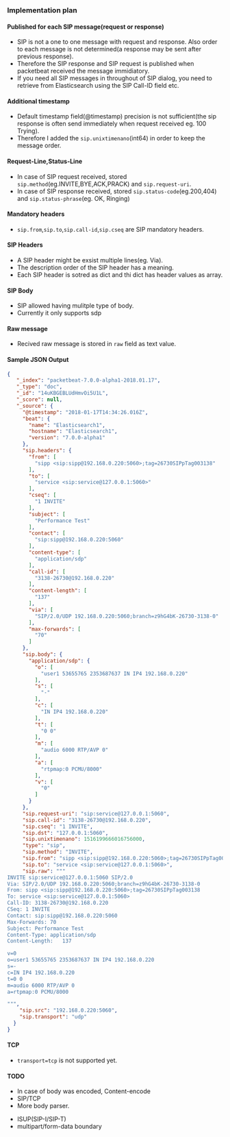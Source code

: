 ### Implementation plan

#### Published for each SIP message(request or response)
- SIP is not a one to one message with request and response. Also order to each message is not determined(a response may be sent after previous response).
- Therefore the SIP response and SIP request is published when packetbeat received the message immidiatory.
- If you need all SIP messages in throughout of SIP dialog, you need to retrieve from Elasticsearch using the SIP Call-ID field etc.

#### Additional timestamp
- Default timestamp field(@timestamp) precision is not sufficient(the sip response is often send immediately when request received eg. 100 Trying).
- Therefore I added the ``sip.unixtimenano``(int64) in order to keep the message order.

#### Request-Line,Status-Line
- In case of SIP request received, stored ``sip.method``(eg.INVITE,BYE,ACK,PRACK) and ``sip.request-uri``.
- In case of SIP response received, stored ``sip.status-code``(eg.200,404) and ``sip.status-phrase``(eg. OK, Ringing)

#### Mandatory headers
- ``sip.from``,``sip.to``,``sip.call-id``,``sip.cseq`` are SIP mandatory headers.

#### SIP Headers
- A SIP header might be exsist multiple lines(eg. Via).
- The description order of the SIP header has a meaning.
- Each SIP header is sotred as dict and thi dict has header values as array.

#### SIP Body
- SIP allowed having mulitple type of body.
- Currently it only supports sdp

#### Raw message
- Recived raw message is stored in ``raw`` field as text value.

#### Sample JSON Output
```json
{
   "_index": "packetbeat-7.0.0-alpha1-2018.01.17",
   "_type": "doc",
   "_id": "14uKBGEBLUdHmvOi5U1L",
   "_score": null,
   "_source": {
     "@timestamp": "2018-01-17T14:34:26.016Z",
     "beat": {
       "name": "Elasticsearch1",
       "hostname": "Elasticsearch1",
       "version": "7.0.0-alpha1"
     },
     "sip.headers": {
       "from": [
         "sipp <sip:sipp@192.168.0.220:5060>;tag=26730SIPpTag003138"
       ],
       "to": [
         "service <sip:service@127.0.0.1:5060>"
       ],
       "cseq": [
         "1 INVITE"
       ],
       "subject": [
         "Performance Test"
       ],
       "contact": [
         "sip:sipp@192.168.0.220:5060"
       ],
       "content-type": [
         "application/sdp"
       ],
       "call-id": [
         "3138-26730@192.168.0.220"
       ],
       "content-length": [
         "137"
       ],
       "via": [
         "SIP/2.0/UDP 192.168.0.220:5060;branch=z9hG4bK-26730-3138-0"
       ],
       "max-forwards": [
         "70"
       ]
     },
     "sip.body": {
       "application/sdp": {
         "o": [
           "user1 53655765 2353687637 IN IP4 192.168.0.220"
         ],
         "s": [
           "-"
         ],
         "c": [
           "IN IP4 192.168.0.220"
         ],
         "t": [
           "0 0"
         ],
         "m": [
           "audio 6000 RTP/AVP 0"
         ],
         "a": [
           "rtpmap:0 PCMU/8000"
         ],
         "v": [
           "0"
         ]
       }
     },
     "sip.request-uri": "sip:service@127.0.0.1:5060",
     "sip.call-id": "3138-26730@192.168.0.220",
     "sip.cseq": "1 INVITE",
     "sip.dst": "127.0.0.1:5060",
     "sip.unixtimenano": 1516199666016756000,
     "type": "sip",
     "sip.method": "INVITE",
     "sip.from": "sipp <sip:sipp@192.168.0.220:5060>;tag=26730SIPpTag003138",
     "sip.to": "service <sip:service@127.0.0.1:5060>",
     "sip.raw": """
INVITE sip:service@127.0.0.1:5060 SIP/2.0
Via: SIP/2.0/UDP 192.168.0.220:5060;branch=z9hG4bK-26730-3138-0
From: sipp <sip:sipp@192.168.0.220:5060>;tag=26730SIPpTag003138
To: service <sip:service@127.0.0.1:5060>
Call-ID: 3138-26730@192.168.0.220
CSeq: 1 INVITE
Contact: sip:sipp@192.168.0.220:5060
Max-Forwards: 70
Subject: Performance Test
Content-Type: application/sdp
Content-Length:   137

v=0
o=user1 53655765 2353687637 IN IP4 192.168.0.220
s=-
c=IN IP4 192.168.0.220
t=0 0
m=audio 6000 RTP/AVP 0
a=rtpmap:0 PCMU/8000

""",
    "sip.src": "192.168.0.220:5060",
    "sip.transport": "udp"
  }
}
```

#### TCP
* ``transport=tcp`` is not supported yet.

#### TODO
* In case of body was encoded, Content-encode
* SIP/TCP
* More body parser.
 - ISUP(SIP-I/SIP-T)
 - multipart/form-data boundary

